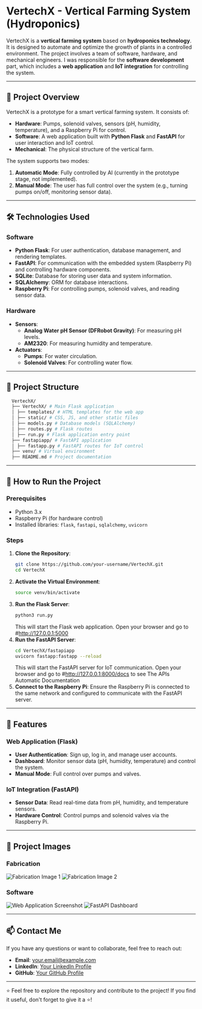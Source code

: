 # VertechX - Vertical Farming System (Hydroponics)

VertechX is a **vertical farming system** based on **hydroponics technology**. It is designed to automate and optimize the growth of plants in a controlled environment. The project involves a team of software, hardware, and mechanical engineers. I was responsible for the **software development** part, which includes a **web application** and **IoT integration** for controlling the system.

---

## 🚀 Project Overview

VertechX is a prototype for a smart vertical farming system. It consists of:
- **Hardware**: Pumps, solenoid valves, sensors (pH, humidity, temperature), and a Raspberry Pi for control.
- **Software**: A web application built with **Python Flask** and **FastAPI** for user interaction and IoT control.
- **Mechanical**: The physical structure of the vertical farm.

The system supports two modes:
1. **Automatic Mode**: Fully controlled by AI (currently in the prototype stage, not implemented).
2. **Manual Mode**: The user has full control over the system (e.g., turning pumps on/off, monitoring sensor data).

---

## 🛠️ Technologies Used

### Software
- **Python Flask**: For user authentication, database management, and rendering templates.
- **FastAPI**: For communication with the embedded system (Raspberry Pi) and controlling hardware components.
- **SQLite**: Database for storing user data and system information.
- **SQLAlchemy**: ORM for database interactions.
- **Raspberry Pi**: For controlling pumps, solenoid valves, and reading sensor data.

### Hardware
- **Sensors**:
  - **Analog Water pH Sensor (DFRobot Gravity)**: For measuring pH levels.
  - **AM2320**: For measuring humidity and temperature.
- **Actuators**:
  - **Pumps**: For water circulation.
  - **Solenoid Valves**: For controlling water flow.

---

## 📂 Project Structure
```bash
  VertechX/
  ├── VertechX/ # Main Flask application
  │ ├── templates/ # HTML templates for the web app
  │ ├── static/ # CSS, JS, and other static files
  │ ├── models.py # Database models (SQLAlchemy)
  │ ├── routes.py # Flask routes
  │ ├── run.py # Flask application entry point
  ├── fastapiapp/ # FastAPI application
  │ ├── fastapp.py # FastAPI routes for IoT control
  ├── venv/ # Virtual environment
  ├── README.md # Project documentation
```
---

## 🚀 How to Run the Project

### Prerequisites
- Python 3.x
- Raspberry Pi (for hardware control)
- Installed libraries: `flask`, `fastapi`, `sqlalchemy`, `uvicorn`

### Steps
1. **Clone the Repository**:
   ```bash
   git clone https://github.com/your-username/VertechX.git
   cd VertechX
   ```
2. **Activate the Virtual Environment**:
   ```bash
   source venv/bin/activate
   ```
3. **Run the Flask Server**:
   ```bash
   python3 run.py
   ```
   This will start the Flask web application. Open your browser and go to #http://127.0.0.1:5000
4. **Run the FastAPI Server**:
   ```bash
   cd VertechX/fastapiapp
   uvicorn fastapp:fastapp --reload
   ```
   This will start the FastAPI server for IoT communication. Open your browser and go to #http://127.0.0.1:8000/docs to see The APIs Automatic Documentation
5. **Connect to the Raspberry Pi**:
   Ensure the Raspberry Pi is connected to the same network and configured to communicate with the FastAPI server.
---

## 🌟 Features

### Web Application (Flask)
- **User Authentication**: Sign up, log in, and manage user accounts.
- **Dashboard**: Monitor sensor data (pH, humidity, temperature) and control the system.
- **Manual Mode**: Full control over pumps and valves.

### IoT Integration (FastAPI)
- **Sensor Data**: Read real-time data from pH, humidity, and temperature sensors.
- **Hardware Control**: Control pumps and solenoid valves via the Raspberry Pi.

---

## 📸 Project Images

### Fabrication
<!-- Add your fabrication images here -->
![Fabrication Image 1](path/to/fabrication_image1.jpg)
![Fabrication Image 2](path/to/fabrication_image2.jpg)

### Software
<!-- Add your software screenshots here -->
![Web Application Screenshot](path/to/web_app_screenshot.png)
![FastAPI Dashboard](path/to/fastapi_dashboard.png)

---

## 📫 Contact Me

If you have any questions or want to collaborate, feel free to reach out:
- **Email**: your.email@example.com
- **LinkedIn**: [Your LinkedIn Profile](https://www.linkedin.com/in/your-profile)
- **GitHub**: [Your GitHub Profile](https://github.com/your-username)

---

⭐️ Feel free to explore the repository and contribute to the project! If you find it useful, don't forget to give it a ⭐️!

   
